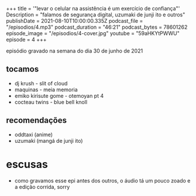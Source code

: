 +++
title = '"levar o celular na assistência é um exercício de confiança"'
Description = "falamos de segurança digital, uzumaki de junji ito e outros"
publishDate = 2021-08-10T10:00:00.335Z
podcast_file = "/episodios/4.mp3"
podcast_duration = "46:21"
podcast_bytes = 78601262
episode_image = "/episodios/4-cover.jpg"
youtube = "59aHKYtPWWU"
episode = 4
+++

episódio gravado na semana do dia 30 de junho de 2021

## tocamos

* dj krush - slit of cloud
* maquinas - meia memoria
* emiko kirisute gome - otemoyan pt 4
* cocteau twins - blue bell knoll

## recomendações
* oddtaxi (anime)
* uzumaki (mangá de junji ito)


# escusas
* como gravamos esse epi antes dos outros, o áudio tá um pouco zoado e a edição corrida, sorry
